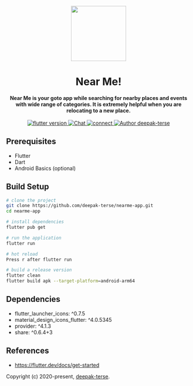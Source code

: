 <p align="center">
  <img width="150"src="assets/icon/icon.png">
</p>

<h1 align="center"><strong>Near Me!</strong></h1>

<div align="center">
  <strong>
    Near Me is your goto app while searching for nearby places and events with wide range of categories. It is extremely helpful when you are relocating to a new place.
  </strong>
</div>

<br>

<div align="center">
  <a href="https://nodejs.org/en/">
    <img src="https://img.shields.io/badge/Flutter-%3E%3D%201.17.2-blue.svg" alt="flutter version">
  </a>
  <a href="https://medium.com/@iamdeepakterse">
    <img src="https://img.shields.io/badge/Blog-medium-orange" alt="Chat">
  </a>
  <a href="https://www.linkedin.com/in/deepak-terse/">
    <img src="https://img.shields.io/badge/Connect-linkedin-blue" alt="connect">
  </a>
  <a href="https://github.com/deepak-terse"><img src="https://img.shields.io/badge/Author-deepak--terse-blue" alt="Author deepak-terse"></a>
</div>


## Prerequisites
*  Flutter
*  Dart
*  Android Basics (optional)

## Build Setup

``` bash
# clone the project
git clone https://github.com/deepak-terse/nearme-app.git
cd nearme-app

# install dependencies
flutter pub get

# run the application
flutter run

# hot reload
Press r after flutter run

# build a release version
flutter clean
flutter build apk --target-platform=android-arm64
```


## Dependencies

*  flutter_launcher_icons: ^0.7.5
*  material_design_icons_flutter: ^4.0.5345
*  provider: ^4.1.3
*  share: ^0.6.4+3


## References
*  https://flutter.dev/docs/get-started


Copyright (c) 2020-present, [deepak-terse](https://github.com/deepak-terse).
